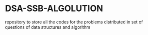 # DSA-SSB-ALGOLUTION
repository to store all the codes for the problems distributed in set of questions of data structures and algorithm
